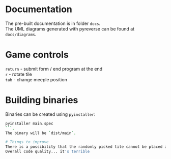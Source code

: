 # Documentation
The pre-built documentation is in folder `docs`.  
The UML diagrams generated with pyreverse can be found at `docs/diagrams`.

# Game controls
`return` - submit form / end program at the end  
`r` - rotate tile  
`tab` - change meeple position

# Building binaries
Binaries can be created using `pyinstaller`:  
```bash
pyinstaller main.spec
```.  
The binary will be `dist/main`.

# Things to improve
There is a possibility that the randomly picked tile cannot be placed at any position, in that case the tileset should be shuffled.  
Overall code quality... it's terrible